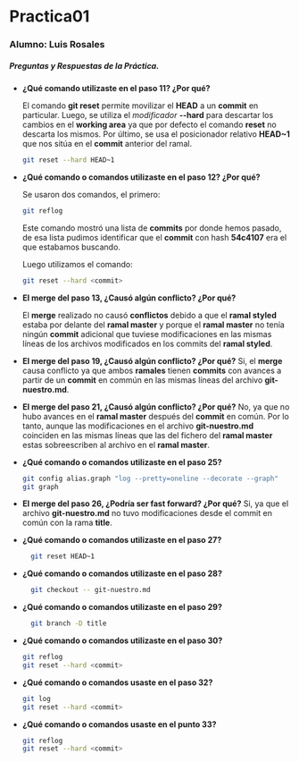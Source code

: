 # Practica01
### Alumno: Luis Rosales
##### Preguntas y Respuestas de la Práctica.

- **¿Qué comando utilizaste en el paso 11? ¿Por qué?**

  El comando **git reset** permite movilizar el **HEAD** a un **commit** en particular. Luego, se utiliza el *modificador* **--hard** para descartar los cambios en el **working area** ya que por defecto el comando **reset** no descarta los mismos. Por último, se usa el posicionador relativo **HEAD~1** que nos sitúa en el **commit** anterior del ramal.

    ```bash
    git reset --hard HEAD~1
    ```

- **¿Qué comando o comandos utilizaste en el paso 12? ¿Por qué?**

  Se usaron dos comandos, el primero:

  ```bash
  git reflog
  ```
  Este comando mostró una lista de **commits** por donde hemos pasado, de esa lista pudimos identificar que el **commit** con hash **54c4107** era el que estabamos buscando.

  Luego utilizamos el comando:

  ```bash
  git reset --hard <commit>
  ```

- **El merge del paso 13, ¿Causó algún conflicto? ¿Por qué?**

  El **merge** realizado no causó **conflictos** debido a que el **ramal styled** estaba por delante del **ramal master** y porque el **ramal master** no tenía ningún **commit** adicional que tuviese modificaciones en las mismas líneas de los archivos modificados en los commits del **ramal styled**.  

- **El merge del paso 19, ¿Causó algún conflicto? ¿Por qué?**
  Si, el **merge** causa conflicto ya que ambos **ramales** tienen **commits** con avances a partir de un **commit** en commún en las mismas líneas del archivo **git-nuestro.md**.

- **El merge del paso 21, ¿Causó algún conflicto? ¿Por qué?**
  No, ya que no hubo avances en el **ramal master** después del **commit** en común. Por lo tanto, aunque las modificaciones en el archivo **git-nuestro.md** coinciden en las mismas líneas que las del fichero del **ramal master** estas sobreescriben al archivo en el **ramal master**.
- **¿Qué comando o comandos utilizaste en el paso 25?**
  ```bash
  git config alias.graph "log --pretty=oneline --decorate --graph"
  git graph
  ```
- **El merge del paso 26, ¿Podría ser fast forward? ¿Por qué?**
  Si, ya que el archivo **git-nuestro.md** no tuvo modificaciones desde el commit en común con la rama **title**.  
- **¿Qué comando o comandos utilizaste en el paso 27?**
  ```bash
    git reset HEAD~1
    ```
- **¿Qué comando o comandos utilizaste en el paso 28?**
  ```bash
    git checkout -- git-nuestro.md
    ```
- **¿Qué comando o comandos utilizaste en el paso 29?**
  ```bash
    git branch -D title
    ```
- **¿Qué comando o comandos utilizaste en el paso 30?**
  ```bash
  git reflog
  git reset --hard <commit>
  ```
- **¿Qué comando o comandos usaste en el paso 32?**
  ```bash
  git log
  git reset --hard <commit>
  ```
- **¿Qué comando o comandos usaste en el punto 33?**
  ```bash
  git reflog
  git reset --hard <commit>
  ```
